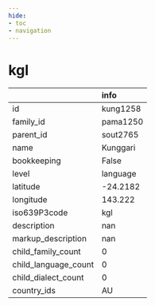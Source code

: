 ```yaml
---
hide:
- toc
- navigation
---
```

# kgl
|                      | info     |
|:---------------------|:---------|
| id                   | kung1258 |
| family_id            | pama1250 |
| parent_id            | sout2765 |
| name                 | Kunggari |
| bookkeeping          | False    |
| level                | language |
| latitude             | -24.2182 |
| longitude            | 143.222  |
| iso639P3code         | kgl      |
| description          | nan      |
| markup_description   | nan      |
| child_family_count   | 0        |
| child_language_count | 0        |
| child_dialect_count  | 0        |
| country_ids          | AU       |